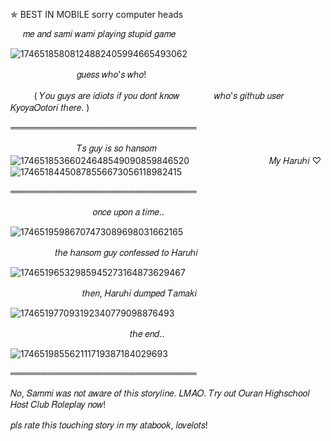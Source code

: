 ✯ BEST IN MOBILE sorry computer heads

‎ ‎‎ ‎ ‎   ‎  ‎𝑚𝑒 𝑎𝑛𝑑 𝑠𝑎𝑚𝑖 𝑤𝑎𝑚𝑖 𝑝𝑙𝑎𝑦𝑖𝑛𝑔 𝑠𝑡𝑢𝑝𝑖𝑑 𝑔𝑎𝑚𝑒

![17465185808124882405994665493062](https://github.com/user-attachments/assets/90be746f-bf63-4cb7-a7c2-b48c6fd5e287)

ㅤㅤㅤㅤ‎ ‎ ㅤㅤ‎ ‎ ㅤ𝑔𝑢𝑒𝑠𝑠 𝑤ℎ𝑜'𝑠 𝑤ℎ𝑜!

‎‎ ‎  ㅤㅤ‎ ( 𝑌𝑜𝑢 𝑔𝑢𝑦𝑠 𝑎𝑟𝑒 𝑖𝑑𝑖𝑜𝑡𝑠 𝑖𝑓 𝑦𝑜𝑢 𝑑𝑜𝑛𝑡 𝑘𝑛𝑜𝑤 
ㅤㅤㅤㅤ𝑤ℎ𝑜'𝑠 𝑔𝑖𝑡ℎ𝑢𝑏 𝑢𝑠𝑒𝑟 𝐾𝑦𝑜𝑦𝑎𝑂𝑜𝑡𝑜𝑟𝑖 𝑡ℎ𝑒𝑟𝑒. )

══════════════════════════════

ㅤㅤ‎ ‎ ㅤ‎ㅤㅤ ‎ ㅤㅤ𝑇𝑠 𝑔𝑢𝑦 𝑖𝑠 𝑠𝑜 ℎ𝑎𝑛𝑠𝑜𝑚 
![17465185366024648549090859846520](https://github.com/user-attachments/assets/87d446eb-8339-46c1-ba61-403c71f33250)
ㅤㅤㅤㅤㅤㅤ‎ㅤㅤ‎ ‎ ㅤ𝑀𝑦 𝐻𝑎𝑟𝑢ℎ𝑖 ♡
![17465184450878556673056118982415](https://github.com/user-attachments/assets/15014de6-7787-4dfb-b896-d4ecb8c0df3e)

══════════════════════════════

ㅤㅤㅤ‎ ‎ ‎ ‎ㅤㅤㅤㅤㅤ ㅤ𝑜𝑛𝑐𝑒 𝑢𝑝𝑜𝑛 𝑎 𝑡𝑖𝑚𝑒.. 

![17465195986707473089698031662165](https://github.com/user-attachments/assets/325ee65a-ba25-4665-99ad-0d164c548636)

‎ ‎ ㅤㅤㅤㅤ‎ ‎ ‎ 𝑡ℎ𝑒 ℎ𝑎𝑛𝑠𝑜𝑚 𝑔𝑢𝑦 𝑐𝑜𝑛𝑓𝑒𝑠𝑠𝑒𝑑 𝑡𝑜 𝐻𝑎𝑟𝑢ℎ𝑖

![17465196532985945273164873629467](https://github.com/user-attachments/assets/227a507f-e28c-47bc-a4e2-42b427057b17)

ㅤㅤ‎ ‎ ㅤㅤㅤㅤㅤ‎ ㅤ𝑡ℎ𝑒𝑛, 𝐻𝑎𝑟𝑢ℎ𝑖 𝑑𝑢𝑚𝑝𝑒𝑑 𝑇𝑎𝑚𝑎𝑘𝑖 

![174651977093192340779098876493](https://github.com/user-attachments/assets/a24b004c-5195-403a-801d-90b4d825909a)

ㅤㅤㅤ‎ ‎ ‎ ‎‎ ‎ㅤㅤㅤㅤㅤㅤㅤ ‎  ㅤㅤㅤ𝑡ℎ𝑒 𝑒𝑛𝑑..

![174651985562111719387184029693](https://github.com/user-attachments/assets/c6e2f48e-5eeb-41e3-8b00-575177c0dae1)

══════════════════════════════

𝑁𝑜, 𝑆𝑎𝑚𝑚𝑖 𝑤𝑎𝑠 𝑛𝑜𝑡 𝑎𝑤𝑎𝑟𝑒 𝑜𝑓 𝑡ℎ𝑖𝑠 𝑠𝑡𝑜𝑟𝑦𝑙𝑖𝑛𝑒. 𝐿𝑀𝐴𝑂. 𝑇𝑟𝑦 𝑜𝑢𝑡 𝑂𝑢𝑟𝑎𝑛 𝐻𝑖𝑔ℎ𝑠𝑐ℎ𝑜𝑜𝑙 𝐻𝑜𝑠𝑡 𝐶𝑙𝑢𝑏 𝑅𝑜𝑙𝑒𝑝𝑙𝑎𝑦 𝑛𝑜𝑤!

𝑝𝑙𝑠 𝑟𝑎𝑡𝑒 𝑡ℎ𝑖𝑠 𝑡𝑜𝑢𝑐ℎ𝑖𝑛𝑔 𝑠𝑡𝑜𝑟𝑦 𝑖𝑛 𝑚𝑦 𝑎𝑡𝑎𝑏𝑜𝑜𝑘, 𝑙𝑜𝑣𝑒𝑙𝑜𝑡𝑠!

